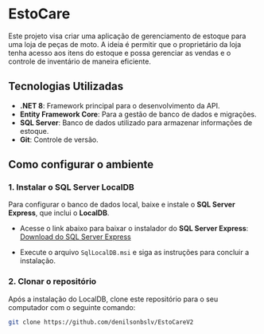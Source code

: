 # EstoCare

Este projeto visa criar uma aplicação de gerenciamento de estoque para uma loja de peças de moto. A ideia é permitir que o proprietário da loja tenha acesso aos itens do estoque e possa gerenciar as vendas e o controle de inventário de maneira eficiente.

## Tecnologias Utilizadas

- **.NET 8**: Framework principal para o desenvolvimento da API.
- **Entity Framework Core**: Para a gestão de banco de dados e migrações.
- **SQL Server**: Banco de dados utilizado para armazenar informações de estoque.
- **Git**: Controle de versão.

## Como configurar o ambiente

### 1. Instalar o SQL Server LocalDB

Para configurar o banco de dados local, baixe e instale o **SQL Server Express**, que inclui o **LocalDB**.

- Acesse o link abaixo para baixar o instalador do **SQL Server Express**:
  [Download do SQL Server Express](https://www.microsoft.com/pt-br/sql-server/sql-server-downloads)

- Execute o arquivo `SqlLocalDB.msi` e siga as instruções para concluir a instalação.

### 2. Clonar o repositório

Após a instalação do LocalDB, clone este repositório para o seu computador com o seguinte comando:

```bash
git clone https://github.com/denilsonbslv/EstoCareV2
